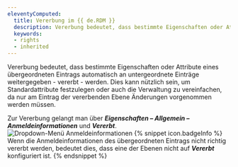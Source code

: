 ```yaml
---
eleventyComputed:
  title: Vererbung im {{ de.RDM }}
  description: Vererbung bedeutet, dass bestimmte Eigenschaften oder Attribute eines übergeordneten Eintrags automatisch an untergeordnete Einträge weitergegeben - vererbt - werden.
  keywords:
  - rights
  - inherited
---
```

Vererbung bedeutet, dass bestimmte Eigenschaften oder Attribute eines übergeordneten Eintrags automatisch an untergeordnete Einträge weitergegeben - vererbt - werden. Dies kann nützlich sein, um Standardattribute festzulegen oder auch die Verwaltung zu vereinfachen, da nur am Eintrag der vererbenden Ebene Änderungen vorgenommen werden müssen.

Zur Vererbung gelangt man über ***Eigenschaften – Allgemein – Anmeldeinformationen*** und ***Vererbt***.
![Dropdown-Menü Anmeldeinformationen](https://cdnweb.devolutions.net/docs/de/kb/KB0044.png)
{% snippet icon.badgeInfo %}
Wenn die Anmeldeinformationen des übergeordneten Eintrags nicht richtig vererbt werden, bedeutet dies, dass eine der Ebenen nicht auf ***Vererbt*** konfiguriert ist.
{% endsnippet %}
